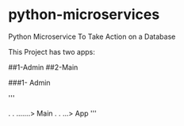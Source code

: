# python-microservices
Python Microservice To Take Action on a Database

This Project has two apps:

##1-Admin
##2-Main

###1- Admin

'''

  .
  .
  .......> Main
      .
      .
      ...> App
'''
